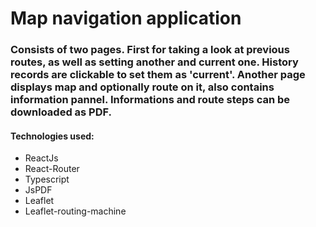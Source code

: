 # Map navigation application

### Consists of two pages. First for taking a look at previous routes, as well as setting another and current one. History records are clickable to set them as 'current'. Another page displays map and optionally route on it, also contains information pannel. Informations and route steps can be downloaded as PDF.

#### Technologies used:
- ReactJs
- React-Router
- Typescript
- JsPDF
- Leaflet
- Leaflet-routing-machine